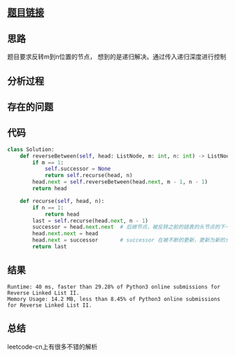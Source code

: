 [//]: # (@Author  : xu.junpeng)
[//]: # (@Time    : 2020/7/12 11:08 上午)
## [题目链接](https://leetcode.com/problems/reverse-linked-list-ii/)

## 思路
题目要求反转m到n位置的节点， 想到的是递归解决。通过传入递归深度进行控制
## 分析过程

## 存在的问题

## 代码
```python
class Solution:
    def reverseBetween(self, head: ListNode, m: int, n: int) -> ListNode:
        if m == 1:
            self.successor = None
            return self.recurse(head, n)
        head.next = self.reverseBetween(head.next, m - 1, n - 1)
        return head

    def recurse(self, head, n):
        if n == 1:
            return head
        last = self.recurse(head.next, n - 1)
        successor = head.next.next  # 后继节点，被反转之前的链表的头节点的下一个节点
        head.next.next = head
        head.next = successor       # successor 在被不断的更新，更新为新的头节点的后继节点
        return last

```

## 结果
```
Runtime: 40 ms, faster than 29.28% of Python3 online submissions for Reverse Linked List II.
Memory Usage: 14.2 MB, less than 8.45% of Python3 online submissions for Reverse Linked List II.
```
## 总结
leetcode-cn上有很多不错的解析
